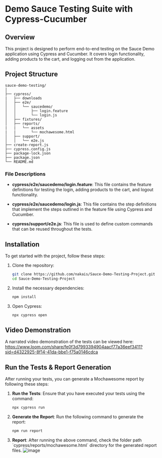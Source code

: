 # Demo Sauce Testing Suite with Cypress-Cucumber

## Overview

This project is designed to perform end-to-end testing on the Sauce Demo application using Cypress and Cucumber. It covers login functionality, adding products to the cart, and logging out from the application.

## Project Structure

```
sauce-demo-testing/
│
├── cypress/
|   ├── downloads
│   ├── e2e/
│   │   └── saucedemo/
│   │       ├── login.feature
│   │       └── login.js
│   ├── fixtures/
│   ├── reports/
|   |   └── assets
|   |       └── mochawesome.html
│   ├── support/
│   │   └── e2e.js
├── create-report.js
├── cypress.config.js
├── package-lock.json
├── package.json
└── README.md
```

### File Descriptions

- **cypress/e2e/saucedemo/login.feature**: This file contains the feature definitions for testing the login, adding products to the cart, and logout functionality.

- **cypress/e2e/saucedemo/login.js**: This file contains the step definitions that implement the steps outlined in the feature file using Cypress and Cucumber.

- **cypress/support/e2e.js**: This file is used to define custom commands that can be reused throughout the tests.

## Installation

To get started with the project, follow these steps:

1. Clone the repository:

   ```bash
   git clone https://github.com/nakais/Sauce-Demo-Testing-Project.git
   cd Sauce-Demo-Testing-Project
   ```

2. Install the necessary dependencies:

   ```bash
   npm install
   ```

3. Open Cypress:

   ```bash
   npx cypress open
   ```
   
## Video Demonstration

A narrated video demonstration of the tests can be viewed here:
https://www.loom.com/share/fe0f3d7993394904aacf77a36eef3411?sid=d4322925-8f14-41da-bbe1-f75a0146cdca

## Run the Tests & Report Generation

After running your tests, you can generate a Mochawesome report by following these steps:

1. **Run the Tests**: Ensure that you have executed your tests using the command:

   ```bash
   npx cypress run
   ```

2. **Generate the Report**: Run the following command to generate the report:

   ```bash
   npm run report
   ```

3. **Report**: After running the above command, check the folder path \`cypress/reports/mochawesome.html\` directory for the generated report files.
![image](https://github.com/user-attachments/assets/13d6e5f6-bedd-4e99-a231-215f377e92d6)

